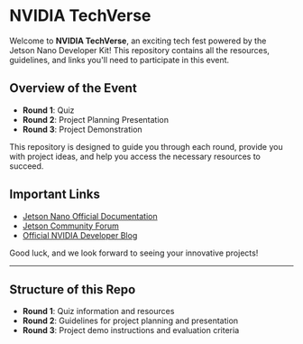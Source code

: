 # NVIDIA TechVerse

Welcome to **NVIDIA TechVerse**, an exciting tech fest powered by the Jetson Nano Developer Kit! This repository contains all the resources, guidelines, and links you'll need to participate in this event.

## Overview of the Event
- **Round 1**: Quiz
- **Round 2**: Project Planning Presentation
- **Round 3**: Project Demonstration

This repository is designed to guide you through each round, provide you with project ideas, and help you access the necessary resources to succeed.

## Important Links
- [Jetson Nano Official Documentation](https://developer.nvidia.com/embedded/jetson-nano-developer-kit)
- [Jetson Community Forum](https://devtalk.nvidia.com/)
- [Official NVIDIA Developer Blog](https://developer.nvidia.com/blog)

Good luck, and we look forward to seeing your innovative projects!

---

## Structure of this Repo
- **Round 1**: Quiz information and resources
- **Round 2**: Guidelines for project planning and presentation
- **Round 3**: Project demo instructions and evaluation criteria

